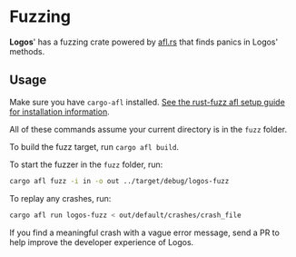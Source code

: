 # Fuzzing

**Logos**' has a fuzzing crate powered by [afl.rs](https://github.com/rust-fuzz/afl.rs) that
finds panics in Logos' methods.

## Usage

Make sure you have `cargo-afl` installed. [See the rust-fuzz afl setup guide for installation information](https://rust-fuzz.github.io/book/afl/setup.html).

All of these commands assume your current directory is in the `fuzz` folder.

To build the fuzz target, run `cargo afl build`.

To start the fuzzer in the `fuzz` folder, run:

```sh
cargo afl fuzz -i in -o out ../target/debug/logos-fuzz
```

To replay any crashes, run:

```sh
cargo afl run logos-fuzz < out/default/crashes/crash_file
```

If you find a meaningful crash with a vague error message, send a PR to
help improve the developer experience of Logos.
